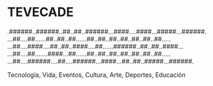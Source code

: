 # TEVECADE

.######..######..##..##..######...####....####...#####...######.
...##....##......##..##..##......##..##..##..##..##..##..##.....
...##....####....##..##..####....##......######..##..##..####...
...##....##.......####...##......##..##..##..##..##..##..##.....
...##....######....##....######...####...##..##..#####...######.

Tecnología, Vida, Eventos, Cultura, Arte, Deportes, Educación